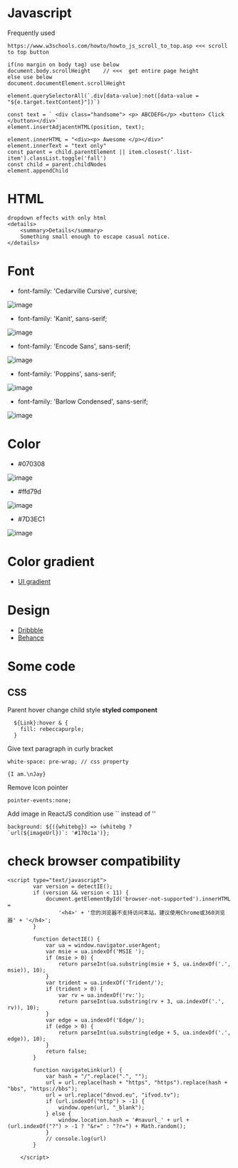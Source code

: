 # Javascript
Frequently used
```
https://www.w3schools.com/howto/howto_js_scroll_to_top.asp <<< scroll to top button

if(no margin on body tag) use below  
document.body.scrollHeight    // <<<  get entire page height
else use below
document.documentElement.scrollHeight

element.querySelectorAll(`.div[data-value]:not([data-value = "${e.target.textContent}"])`)
 
const text = ` <div class="handsome"> <p> ABCDEFG</p> <button> Click </button></div>`
element.insertAdjacentHTML(position, text);

element.innerHTML = "<div><p> Awesome </p></div>"
element.innerText = "text only"
const parent = child.parentElement || item.closest('.list-item').classList.toggle('fall')
const child = parent.childNodes
element.appendChild
```
# HTML

```
dropdown effects with only html
<details>
    <summary>Details</summary>
    Something small enough to escape casual notice.
</details>
```

# Font 
- font-family: 'Cedarville Cursive', cursive; 

![image](https://user-images.githubusercontent.com/78078898/112046156-f7bb7e00-8b4b-11eb-8e74-f4617c4fafbd.png)
- font-family: 'Kanit', sans-serif; 

![image](https://user-images.githubusercontent.com/78078898/112045985-c04cd180-8b4b-11eb-8ff5-9bf204a3af96.png)
- font-family: 'Encode Sans', sans-serif; 

![image](https://user-images.githubusercontent.com/78078898/112046068-dc507300-8b4b-11eb-9888-4158fd64e143.png)
- font-family: 'Poppins', sans-serif;

![image](https://user-images.githubusercontent.com/78078898/112513784-f92bb700-8d94-11eb-9997-c1743aec82a2.png)
- font-family: 'Barlow Condensed', sans-serif;

![image](https://user-images.githubusercontent.com/78078898/113646841-ec0ea200-9689-11eb-9f99-95646145a994.png)



# Color 
- #070308 

![image](https://user-images.githubusercontent.com/78078898/112045354-0c4b4680-8b4b-11eb-9c01-384782f895dc.png)
- #ffd79d 

![image](https://user-images.githubusercontent.com/78078898/112045440-25ec8e00-8b4b-11eb-86bc-4d51e926246f.png)
- #7D3EC1 

![image](https://user-images.githubusercontent.com/78078898/112045565-49173d80-8b4b-11eb-8baf-7821f4d5e408.png)

# Color gradient

- [UI gradient](https://uigradients.com/#MegaTron)

# Design

- [Dribbble](https://dribbble.com/)
- [Behance](https://www.behance.net/)

# Some code 
## CSS
Parent hover change child style **styled component**
```
  ${Link}:hover & {
    fill: rebeccapurple;
  }
```
Give text paragraph in curly bracket 
```
white-space: pre-wrap; // css property

{I am.\nJay}
```
Remove Icon pointer
```
pointer-events:none;
```
Add image in ReactJS condition use `` instead of ''
```
background: ${({whitebg}) => (whitebg ? `url(${imageUrl})`: '#170c1a')};
```

# check browser compatibility

```
<script type="text/javascript">
        var version = detectIE();
        if (version && version < 11) {
            document.getElementById('browser-not-supported').innerHTML =
                '<h4>' + '您的浏览器不支持访问本站，建议使用Chrome或360浏览器' + '</h4>';
        }

        function detectIE() {
            var ua = window.navigator.userAgent;
            var msie = ua.indexOf('MSIE ');
            if (msie > 0) {
                return parseInt(ua.substring(msie + 5, ua.indexOf('.', msie)), 10);
            }
            var trident = ua.indexOf('Trident/');
            if (trident > 0) {
                var rv = ua.indexOf('rv:');
                return parseInt(ua.substring(rv + 3, ua.indexOf('.', rv)), 10);
            }
            var edge = ua.indexOf('Edge/');
            if (edge > 0) {
                return parseInt(ua.substring(edge + 5, ua.indexOf('.', edge)), 10);
            }
            return false;
        }

        function navigateLink(url) {
            var hash = "/".replace(".", "");
            url = url.replace(hash + "https", "https").replace(hash + "bbs", "https://bbs");
            url = url.replace("dnvod.eu", "ifvod.tv");
            if (url.indexOf("http") > -1) {
                window.open(url, "_blank");
            } else {
                window.location.hash = '#navurl_' + url + (url.indexOf("?") > -1 ? "&r=" : "?r=") + Math.random();
            }
            // console.log(url)
        }

    </script>
```
